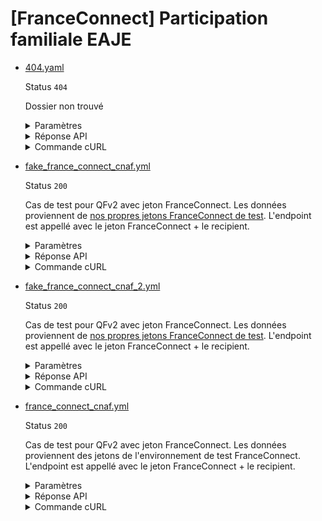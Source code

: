 # [FranceConnect] Participation familiale EAJE
* [404.yaml](404.yaml)

  Status `404`

  Dossier non trouvé

  <details><summary>Paramètres</summary>
  <p>

  ```json
  {
    "nomNaissance": "LEFEBVRE",
    "codeCogInseeCommuneNaissance": "00404",
    "codeCogInseePaysNaissance": "99100",
    "sexeEtatCivil": "F"
  }
  ```

  </p>
  </details>

  <details><summary>Réponse API</summary>
  <p>

  ```json
  {
    "errors": [
      {
        "code": "37003",
        "title": "Dossier allocataire absent CNAV",
        "detail": "Le dossier allocataire n'a pas été trouvé auprès de la CNAV.",
        "source": null,
        "meta": {
          "provider": "CNAV"
        }
      }
    ]
  }
  ```

  </p>
  </details>

  <details><summary>Commande cURL</summary>
  <p>

  ```bash
  curl -H "Authorization: Bearer $token_france_connect" --url "https://staging.particulier.api.gouv.fr/v3/dss/participation_familiale_aeje/france_connect?recipient=13002526500013"
  ```

  </p>
  </details>
* [fake_france_connect_cnaf.yml](fake_france_connect_cnaf.yml)

  Status `200`

  Cas de test pour QFv2 avec jeton FranceConnect.
Les données proviennent de [nos propres jetons FranceConnect de test](../france_connect/cnaf_qfv2.yml).
L'endpoint est appellé avec le jeton FranceConnect + le recipient.

  <details><summary>Paramètres</summary>
  <p>

  ```json
  {
    "prenoms": [
      "Georges"
    ],
    "nomNaissance": "CNAF",
    "nomUsage": "MARTIN",
    "anneeDateNaissance": 2002,
    "moisDateNaissance": 1,
    "jourDateNaissance": 1,
    "sexeEtatCivil": "M",
    "codeCogInseeCommuneNaissance": "75002",
    "codeCogInseePaysNaissance": "99100"
  }
  ```

  </p>
  </details>

  <details><summary>Réponse API</summary>
  <p>

  ```json
  {
    "data": {
      "allocataires": [
        {
          "nom_naissance": "CNAF",
          "nom_usage": "MARTIN",
          "prenoms": "Georges",
          "date_naissance": "1975-02-18",
          "sexe": "M",
          "code_cog_insee_commune_naissance": "75111"
        }
      ],
      "enfants": [
        {
          "nom_naissance": "CNAF",
          "nom_usage": null,
          "prenoms": "Loic Thierry Simon",
          "date_naissance": "2004-01-20",
          "sexe": "M",
          "code_cog_insee_commune_naissance": "75111"
        },
        {
          "nom_naissance": "CNAF",
          "nom_usage": null,
          "prenoms": "Schildegonde Gertrude Gontrand",
          "date_naissance": "200&-04-23",
          "sexe": "F",
          "code_cog_insee_commune_naissance": "75111"
        }
      ],
      "adresse": {
        "destinataire": "Madame Angela Claire Louise DUBOIS",
        "complement_information": null,
        "complement_information_geographique": null,
        "numero_libelle_voie": "24 avenue de rivoli",
        "lieu_dit": null,
        "code_postal_ville": "75002",
        "pays": "FRANCE"
      },
      "parametres_calcul_participation_familiale": {
        "nombre_enfants_a_charge": 2,
        "nombre_enfants_beneficiaire_AEEH": 1,
        "base_ressources_annuelles": {
          "valeur": 16123,
          "annee_calcul": 2024
        }
      }
    },
    "links": {},
    "meta": {}
  }
  ```

  </p>
  </details>

  <details><summary>Commande cURL</summary>
  <p>

  ```bash
  curl -H "Authorization: Bearer $token_france_connect" --url "https://staging.particulier.api.gouv.fr/v3/dss/participation_familiale_aeje/france_connect?recipient=13002526500013"
  ```

  </p>
  </details>
* [fake_france_connect_cnaf_2.yml](fake_france_connect_cnaf_2.yml)

  Status `200`

  Cas de test pour QFv2 avec jeton FranceConnect.
Les données proviennent de [nos propres jetons FranceConnect de test](../france_connect/cnaf_qfv2.yml).
L'endpoint est appellé avec le jeton FranceConnect + le recipient.

  <details><summary>Paramètres</summary>
  <p>

  ```json
  {
    "prenoms": [
      "Thomas"
    ],
    "nomNaissance": "Delatour",
    "nomUsage": "Delamouette",
    "anneeDateNaissance": 1994,
    "moisDateNaissance": 4,
    "jourDateNaissance": 16,
    "sexeEtatCivil": "M",
    "codeCogInseeCommuneNaissance": "75111",
    "codeCogInseePaysNaissance": "99100"
  }
  ```

  </p>
  </details>

  <details><summary>Réponse API</summary>
  <p>

  ```json
  {
    "data": {
      "allocataires": [
        {
          "nom_naissance": "CNAF",
          "nom_usage": "MARTIN",
          "prenoms": "Georges",
          "date_naissance": "1975-02-18",
          "sexe": "M",
          "code_cog_insee_commune_naissance": "75111"
        }
      ],
      "enfants": [
        {
          "nom_naissance": "CNAF",
          "nom_usage": null,
          "prenoms": "Loic Thierry Simon",
          "date_naissance": "2004-01-20",
          "sexe": "M",
          "code_cog_insee_commune_naissance": "75111"
        },
        {
          "nom_naissance": "CNAF",
          "nom_usage": null,
          "prenoms": "Schildegonde Gertrude Gontrand",
          "date_naissance": "200&-04-23",
          "sexe": "F",
          "code_cog_insee_commune_naissance": "75111"
        }
      ],
      "adresse": {
        "destinataire": "Madame Angela Claire Louise DUBOIS",
        "complement_information": null,
        "complement_information_geographique": null,
        "numero_libelle_voie": "24 avenue de rivoli",
        "lieu_dit": null,
        "code_postal_ville": "75002",
        "pays": "FRANCE"
      },
      "parametres_calcul_participation_familiale": {
        "nombre_enfants_a_charge": 2,
        "nombre_enfants_beneficiaire_AEEH": 1,
        "base_ressources_annuelles": {
          "valeur": 16123,
          "annee_calcul": 2024
        }
      }
    },
    "links": {},
    "meta": {}
  }
  ```

  </p>
  </details>

  <details><summary>Commande cURL</summary>
  <p>

  ```bash
  curl -H "Authorization: Bearer $token_france_connect" --url "https://staging.particulier.api.gouv.fr/v3/dss/participation_familiale_aeje/france_connect?recipient=13002526500013"
  ```

  </p>
  </details>
* [france_connect_cnaf.yml](france_connect_cnaf.yml)

  Status `200`

  Cas de test pour QFv2 avec jeton FranceConnect.
Les données proviennent des jetons de l'environnement de test FranceConnect.
L'endpoint est appellé avec le jeton FranceConnect + le recipient.

  <details><summary>Paramètres</summary>
  <p>

  ```json
  {
    "prenoms": [
      "Angela",
      "Claire",
      "Louise"
    ],
    "nomNaissance": "DUBOIS",
    "anneeDateNaissance": 1962,
    "moisDateNaissance": 8,
    "jourDateNaissance": 24,
    "sexeEtatCivil": "F",
    "codeCogInseeCommuneNaissance": "75107",
    "codeCogInseePaysNaissance": "99100"
  }
  ```

  </p>
  </details>

  <details><summary>Réponse API</summary>
  <p>

  ```json
  {
    "data": {
      "allocataires": [
        {
          "nom_naissance": "DUBOIS",
          "nom_usage": null,
          "prenoms": "Angela Claire Louise",
          "date_naissance": "1988-01-20",
          "sexe": "F",
          "code_cog_insee_commune_naissance": "75111"
        }
      ],
      "enfants": [
        {
          "nom_naissance": "DUBOIS",
          "nom_usage": null,
          "prenoms": "Loic Thierry Simon",
          "date_naissance": "2004-01-20",
          "sexe": "M",
          "code_cog_insee_commune_naissance": "75111"
        }
      ],
      "adresse": {
        "destinataire": "Madame Angela Claire Louise DUBOIS",
        "complement_information": null,
        "complement_information_geographique": null,
        "numero_libelle_voie": "24 avenue de rivoli",
        "lieu_dit": null,
        "code_postal_ville": "75002",
        "pays": "FRANCE"
      },
      "parametres_calcul_participation_familiale": {
        "nombre_enfants_a_charge": 1,
        "nombre_enfants_beneficiaire_AEEH": 1,
        "base_ressources_annuelles": {
          "valeur": 98342,
          "annee_calcul": 2024
        }
      }
    },
    "links": {},
    "meta": {}
  }
  ```

  </p>
  </details>

  <details><summary>Commande cURL</summary>
  <p>

  ```bash
  curl -H "Authorization: Bearer $token_france_connect" --url "https://staging.particulier.api.gouv.fr/v3/dss/participation_familiale_aeje/france_connect?recipient=13002526500013"
  ```

  </p>
  </details>
